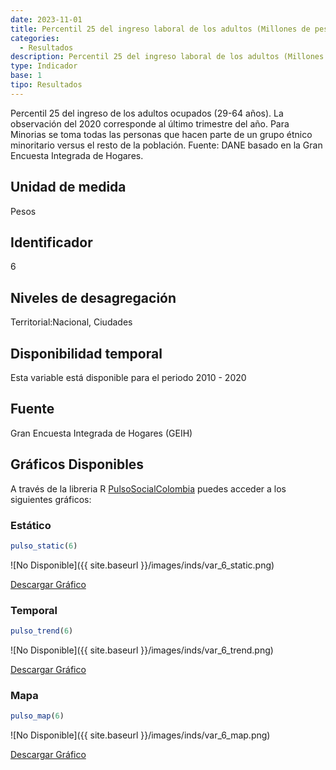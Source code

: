 ```yaml
---
date: 2023-11-01
title: Percentil 25 del ingreso laboral de los adultos (Millones de pesos) (ciudad_gen)
categories:
  - Resultados
description: Percentil 25 del ingreso laboral de los adultos (Millones de pesos)
type: Indicador
base: 1
tipo: Resultados
--- 
```


Percentil 25 del ingreso de los adultos ocupados (29-64 años). La observación del 2020 corresponde al último trimestre del año. Para Minorias se toma todas las personas que hacen parte de un grupo étnico minoritario versus el resto de la población.
Fuente: DANE basado en la Gran Encuesta Integrada de Hogares.

## Unidad de medida
Pesos

## Identificador
6

## Niveles de desagregación
Territorial:Nacional, Ciudades

## Disponibilidad temporal
Esta variable está disponible para el periodo 2010 - 2020

## Fuente
Gran Encuesta Integrada de Hogares (GEIH)

## Gráficos Disponibles

A través de la libreria R [PulsoSocialColombia](https://github.com/pulsosocialcolombia/PulsoSocialColombia) puedes acceder a los siguientes gráficos:

### Estático

``` R
pulso_static(6)
```

![No Disponible]({{ site.baseurl }}/images/inds/var_6_static.png)

<a href='{{ site.baseurl }}/images/inds/var_6_static.png'>Descargar Gráfico</a>

### Temporal

``` R
pulso_trend(6)
```

![No Disponible]({{ site.baseurl }}/images/inds/var_6_trend.png)

<a href='{{ site.baseurl }}/images/inds/var_6_trend.png'>Descargar Gráfico</a>

### Mapa

``` R
pulso_map(6)
```

![No Disponible]({{ site.baseurl }}/images/inds/var_6_map.png)

<a href='{{ site.baseurl }}/images/inds/var_6_map.png'>Descargar Gráfico</a>